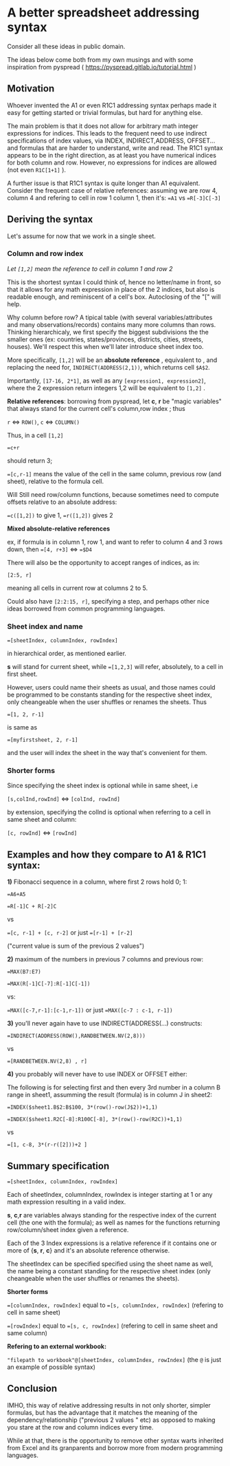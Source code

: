 # A better spreadsheet addressing syntax

Consider all these ideas in public domain.

The ideas below come both from my own musings and with some inspiration from pyspread ( https://pyspread.gitlab.io/tutorial.html ) 

## Motivation

Whoever invented the A1 or even R1C1 addressing syntax perhaps made it easy for getting started or trivial formulas, but hard for anything else.

The main problem is that it does not allow for arbitrary math integer expressions for indices. This leads to the frequent need to use indirect specifications of index values, via INDEX, INDIRECT,ADDRESS, OFFSET... and formulas that are harder to understand, write and read.
The R1C1 syntax appears to be in the right direction, as at least you have numerical indices for both column and row. However, no expressions for indices are allowed (not even `R1C[1+1]` ). 

A further issue is that R1C1 syntax is quite longer than A1 equivalent. Consider the frequent case of relative references: assuming we are row 4, column 4 and refering to cell in row 1 column 1, then it's:
`=A1` 
vs
`=R[-3]C[-3]`


## Deriving the syntax
Let's assume for now that we work in a single sheet.

### Column and row index

*Let `[1,2]` mean the reference to cell in column 1 and row 2*

This is the shortest syntax I could think of, hence no letter/name in front, so that it allows for any math expression in place of the 2 indices, but also is readable enough, and reminiscent of a cell's box.
Autoclosing of the "[" will help.

Why column before row? A tipical table (with several variables/attributes and many observations/records) contains many more columns than rows. Thinking hierarchicaly, we first specify the biggest subdivisions the the smaller ones (ex: countries, states/provinces, districts, cities, streets, houses). We'll respect this when we'll later introduce sheet index too.

More specifically, `[1,2]` will be an **absolute reference** , equivalent to , and replacing the need for, `INDIRECT(ADDRESS(2,1))`, which returns cell `$A$2`.


Importantly, `[17-16, 2*1]`, as well as any `[expression1, expression2]`, where the 2 expression return integers 1,2 will be equivalent to `[1,2]` .

**Relative references**: 
borrowing from pyspread, let **c**, **r** be "magic variables" that always stand for the current cell's column,row index ;
thus

`r` <=> `ROW()`, `c` <=> `COLUMN()`

Thus, in a cell `[1,2]`

`=c+r`

should return 3;

`=[c,r-1]` 
means the value of the cell in the same column, previous row (and sheet), relative to the formula cell.


Will Still need row/column functions, because sometimes need to compute offsets relative to an absolute address:

`=c([1,2])` to give 1, `=r([1,2])` gives 2

**Mixed absolute-relative references**

ex, if formula is in column 1, row 1, and want to refer to column 4  and 3 rows down, then 
`=[4, r+3]` 
<=> 
`=$D4`

There will also be the opportunity to accept ranges of indices, as in: 

`[2:5, r]`

meaning all cells in current row at columns 2 to 5.

Could also have  `[2:2:15, r]`, specifying a step, and perhaps other nice ideas borrowed from common programming languages.


### Sheet index and name
`=[sheetIndex, columnIndex, rowIndex]`

in hierarchical order, as mentioned earlier. 

**s** will stand for current sheet, while `=[1,2,3]` will refer, absolutely, to a cell in first sheet.

However, users could name their sheets as usual, and those names could be programmed to be constants standing for the respective sheet index, only cheangeable when the user shuffles or renames the sheets. 
Thus

`=[1, 2, r-1]`

is same as

`=[myfirstsheet, 2, r-1]`

and the user will index the sheet in the way that's convenient for them.

### Shorter forms
Since specifying the sheet index is optional while in same sheet, i.e 

`[s,colInd,rowInd]` <=> `[colInd, rowInd]`

by extension, specifying the colInd is optional when referring to a cell in same sheet and column: 

`[c, rowInd]` <=> `[rowInd]`

## Examples and how they compare to A1 & R1C1 syntax:

**1)** Fibonacci sequence in a column, where first 2 rows hold 0; 1: 

`=A6+A5`

`=R[-1]C + R[-2]C`

vs

 `=[c, r-1] + [c, r-2]` or just `=[r-1] + [r-2]`

("current value is sum of the previous 2 values")

**2)** maximum of the numbers in previous 7 columns and previous row:

`=MAX(B7:E7)`

`=MAX(R[-1]C[-7]:R[-1]C[-1])`

vs:

`=MAX([c-7,r-1]:[c-1,r-1])` or just `=MAX([c-7 : c-1, r-1])`

**3)** you'll never again have to use INDIRECT(ADDRESS(...) constructs:

`=INDIRECT(ADDRESS(ROW(),RANDBETWEEN.NV(2,8)))`

vs

`=[RANDBETWEEN.NV(2,8) , r]`

**4)** you probably will never have to use INDEX or OFFSET either:

The following is for selecting first and then every 3rd number in a column B range in sheet1, assumming the result (formula) is in column J in sheet2:

`=INDEX($sheet1.B$2:B$100, 3*(row()-row(J$2))+1,1)`

`=INDEX($sheet1.R2C[-8]:R100C[-8], 3*(row()-row(R2C))+1,1)`

vs

`=[1, c-8, 3*(r-r([2]))+2 ]`

## Summary specification
`=[sheetIndex, columnIndex, rowIndex]`

Each of sheetIndex, columnIndex, rowIndex is integer starting at 1 or any math expression resulting in a valid index.

**s**, **c**,**r** are variables always standing for the respective index of the current cell (the one with the formula); as well as names for the functions returning row/column/sheet index given a reference. 

Each of the 3 Index expressions is a relative reference if it contains one or more of {**s**, **r**, **c**} and it's an absolute reference otherwise.

The sheetIndex can be specified specified using the sheet name as well, the name being a constant standing for the respective sheet index (only cheangeable when the user shuffles or renames the sheets). 

**Shorter forms**

`=[columnIndex, rowIndex]`  equal to `=[s, columnIndex, rowIndex]`  (refering to cell in same sheet)

`=[rowIndex]` equal to `=[s, c, rowIndex]`  (refering to cell in same sheet and same column)

**Refering to an external workbook:**

`"filepath to workbook"@[sheetIndex, columnIndex, rowIndex]` (the `@` is just an example of possible syntax)



## Conclusion
IMHO, this way of relative addressing results in not only shorter, simpler formulas, but has the advantage that it matches the meaning of the dependency/relationship ("previous 2 values " etc) as opposed to making you stare at the row and column indices every time.

While at that, there is the opportunity to remove other syntax warts inherited from Excel and its granparents and borrow more from modern programming languages. 
